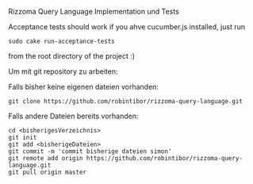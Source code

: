 Rizzoma Query Language Implementation und Tests

Acceptance tests should work if you ahve cucumber.js installed, just run 
```
sudo cake run-acceptance-tests
```
from the root directory of the project :)

Um mit git repository zu arbeiten:

Falls bisher keine eigenen dateien vorhanden:
```
git clone https://github.com/robintibor/rizzoma-query-language.git
```
Falls andere Dateien bereits vorhanden:
```
cd <bisherigesVerzeichnis>
git init
git add <bisherigeDateien>
git commit -m 'commit bisherige dateien simon'
git remote add origin https://github.com/robintibor/rizzoma-query-language.git
git pull origin master
```
